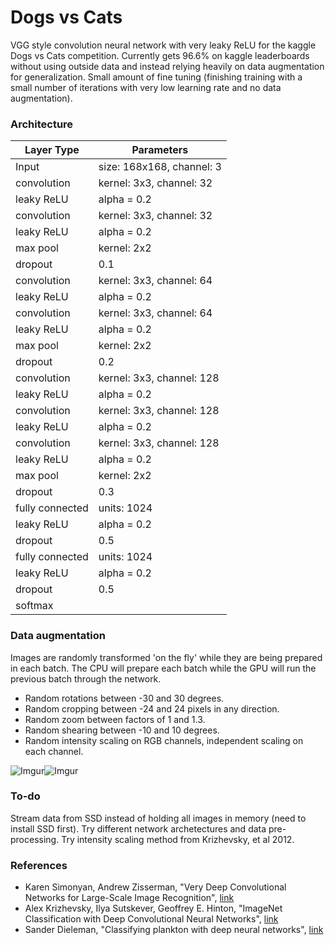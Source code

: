# Dogs vs Cats

VGG style convolution neural network with very leaky ReLU for the kaggle Dogs vs Cats competition. Currently gets 96.6% on kaggle leaderboards without using outside data and instead relying heavily on data augmentation for generalization. Small amount of fine tuning (finishing training with a small number of iterations with very low learning rate and no data augmentation).

### Architecture

| Layer Type | Parameters |
| -----------|----------- |
| Input      | size: 168x168, channel: 3 |
| convolution| kernel: 3x3, channel: 32 |
| leaky ReLU | alpha = 0.2 |
| convolution| kernel: 3x3, channel: 32 |
| leaky ReLU | alpha = 0.2 |
| max pool | kernel: 2x2 |
| dropout | 0.1 |
| convolution| kernel: 3x3, channel: 64 |
| leaky ReLU | alpha = 0.2 |
| convolution| kernel: 3x3, channel: 64 |
| leaky ReLU | alpha = 0.2 |
| max pool | kernel: 2x2 |
| dropout | 0.2 |
| convolution| kernel: 3x3, channel: 128 |
| leaky ReLU | alpha = 0.2 |
| convolution| kernel: 3x3, channel: 128 |
| leaky ReLU | alpha = 0.2 |
| convolution| kernel: 3x3, channel: 128 |
| leaky ReLU | alpha = 0.2 |
| max pool | kernel: 2x2 |
| dropout | 0.3 |
| fully connected | units: 1024 |
| leaky ReLU | alpha = 0.2 |
| dropout | 0.5 |
| fully connected | units: 1024 |
| leaky ReLU | alpha = 0.2 |
| dropout | 0.5 |
| softmax | |

### Data augmentation

Images are randomly transformed 'on the fly' while they are being prepared in each batch. The CPU will prepare each batch while the GPU will run the previous batch through the network. 

* Random rotations between -30 and 30 degrees.
* Random cropping between -24 and 24 pixels in any direction. 
* Random zoom between factors of 1 and 1.3. 
* Random shearing between -10 and 10 degrees.
* Random intensity scaling on RGB channels, independent scaling on each channel.

![Imgur](http://i.imgur.com/rW0a8Yx.png)![Imgur](http://i.imgur.com/Xg6zouG.gif)

### To-do

Stream data from SSD instead of holding all images in memory (need to install SSD first).
Try different network archetectures and data pre-processing.
Try intensity scaling method from Krizhevsky, et al 2012.

### References

* Karen Simonyan, Andrew Zisserman, "Very Deep Convolutional Networks for Large-Scale Image Recognition", [link](http://arxiv.org/abs/1409.1556)
* Alex Krizhevsky, Ilya Sutskever, Geoffrey E. Hinton, "ImageNet Classification with Deep Convolutional Neural Networks", [link](http://papers.nips.cc/paper/4824-imagenet-classification-with-deep-convolutional-neural-networks)
* Sander Dieleman, "Classifying plankton with deep neural networks", [link](http://benanne.github.io/2015/03/17/plankton.html)